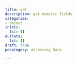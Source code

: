 ```yaml
---
title: get
description: get numeric fields
categories:
- object
inlets:
  1st: {}
outlets:
  1st: {}
draft: true
pdcategory: Accessing Data

---
```

